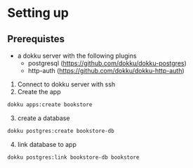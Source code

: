 

# Setting up

## Prerequistes
* a dokku server with the following plugins
    * postgresql (https://github.com/dokku/dokku-postgres)
    * http-auth (https://github.com/dokku/dokku-http-auth)
    
1. Connect to dokku server with ssh
2. Create the app
```bash
dokku apps:create bookstore
```

3. create a database
```bash
dokku postgres:create bookstore-db
```

4. link database to app
```bash
dokku postgres:link bookstore-db bookstore
```